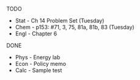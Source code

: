 TODO
- Stat - Ch 14 Problem Set (Tuesday)
- Chem - p153: #71, 3, 75, 81a, 81b, 83 (Tuesday)
- Engl - Chapter 6

DONE
- Phys - Energy lab
- Econ - Policy memo
- Calc - Sample test

